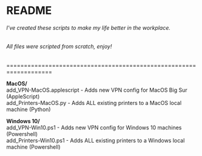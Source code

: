 # README  
  
###### I've created these scripts to make my life better in the workplace.  
###### All files were scripted from scratch, enjoy!
===================================================================

**MacOS/**  
add_VPN-MacOS.applescript - Adds new VPN config for MacOS Big Sur (AppleScript)  
add_Printers-MacOS.py - Adds ALL existing printers to a MacOS local machine (Python) 


**Windows 10/**  
add_VPN-Win10.ps1 - Adds new VPN config for Windows 10 machines (Powershell)  
add_Printers-Win10.ps1 - Adds ALL existing printers to a Windows local machine (Powershell)  

